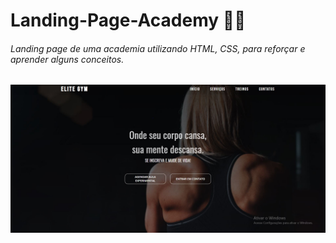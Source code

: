# Landing-Page-Academy 🏋️‍♂️
###### Landing page de uma academia utilizando HTML, CSS, para reforçar e aprender alguns conceitos.
<img src='https://github.com/LucassPimentel/Landing-Page-Academy/blob/5981530f942cf875c9b1d3f6495d5ac5c3fdc990/landing-page%20academia.JPG' >
